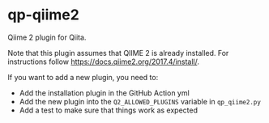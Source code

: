 # qp-qiime2
Qiime 2 plugin for Qiita.

Note that this plugin assumes that QIIME 2 is already installed. For instructions follow https://docs.qiime2.org/2017.4/install/.

If you want to add a new plugin, you need to:
* Add the installation plugin in the GitHub Action yml
* Add the new plugin into the `Q2_ALLOWED_PLUGINS` variable in `qp_qiime2.py`
* Add a test to make sure that things work as expected
